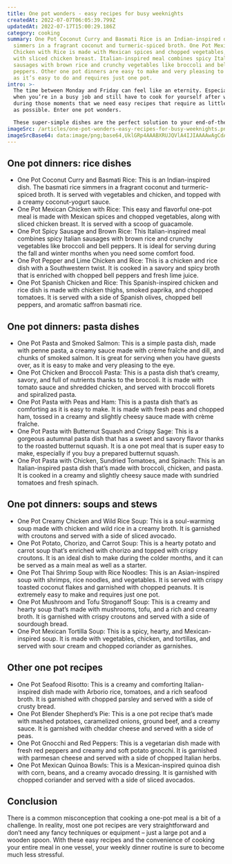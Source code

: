 ```yaml
---
title: One pot wonders - easy recipes for busy weeknights
createdAt: 2022-07-07T06:05:39.799Z
updatedAt: 2022-07-17T15:00:29.186Z
category: cooking
summary: One Pot Coconut Curry and Basmati Rice is an Indian-inspired dish that
  simmers in a fragrant coconut and turmeric-spiced broth. One Pot Mexican
  Chicken with Rice is made with Mexican spices and chopped vegetables, along
  with sliced chicken breast. Italian-inspired meal combines spicy Italian
  sausages with brown rice and crunchy vegetables like broccoli and bell
  peppers. Other one pot dinners are easy to make and very pleasing to the eye,
  as it’s easy to do and requires just one pot.
intro: >-
  The time between Monday and Friday can feel like an eternity. Especially
  when you’re in a busy job and still have to cook for yourself after work. It’s
  during those moments that we need easy recipes that require as little cleanup
  as possible. Enter one pot wonders. 

  These super-simple dishes are the perfect solution to your end-of-the-weekend blues because they are quick, convenient, and require only one vessel for cooking and serving. One pot wonders can be made in less than 45 minutes, which is perfect for people who don’t have much free time on weekday evenings but still want to eat a wholesome meal at home.
imageSrc: /articles/one-pot-wonders-easy-recipes-for-busy-weeknights.png
imageSrcBase64: data:image/png;base64,UklGRp4AAABXRUJQVlA4IJIAAAAwAgCdASoKAAoAAUAmJbACdAELVuTPqmjEAAD+2G3aYIy+FnOxwX/1+kUlX9UwBJ5X+RG4JEQ99xyv8dwIJeL/NyPs5pehJw/+wbwXxyEHM+n1A1nnaf8n4T7GC/usgUr0IajXs3AM2xjrJ//mId8wMomdP/8pcyEUlmhK4Tb/5cL9H4g//LJ+Nqf8fUfNlAAAAA==
---
```


## ##

## ##

## 

## One pot dinners: rice dishes

- One Pot Coconut Curry and Basmati Rice: This is an Indian-inspired dish. The basmati rice simmers in a fragrant coconut and turmeric-spiced broth. It is served with vegetables and chicken, and topped with a creamy coconut-yogurt sauce.
- One Pot Mexican Chicken with Rice: This easy and flavorful one-pot meal is made with Mexican spices and chopped vegetables, along with sliced chicken breast. It is served with a scoop of guacamole.
- One Pot Spicy Sausage and Brown Rice: This Italian-inspired meal combines spicy Italian sausages with brown rice and crunchy vegetables like broccoli and bell peppers. It is ideal for serving during the fall and winter months when you need some comfort food.
- One Pot Pepper and Lime Chicken and Rice: This is a chicken and rice dish with a Southwestern twist. It is cooked in a savory and spicy broth that is enriched with chopped bell peppers and fresh lime juice.
- One Pot Spanish Chicken and Rice: This Spanish-inspired chicken and rice dish is made with chicken thighs, smoked paprika, and chopped tomatoes. It is served with a side of Spanish olives, chopped bell peppers, and aromatic saffron basmati rice.

## 

## One pot dinners: pasta dishes

- One Pot Pasta and Smoked Salmon: This is a simple pasta dish, made with penne pasta, a creamy sauce made with crème fraîche and dill, and chunks of smoked salmon. It is great for serving when you have guests over, as it is easy to make and very pleasing to the eye.
- One Pot Chicken and Broccoli Pasta: This is a pasta dish that’s creamy, savory, and full of nutrients thanks to the broccoli. It is made with tomato sauce and shredded chicken, and served with broccoli florets and spiralized pasta.
- One Pot Pasta with Peas and Ham: This is a pasta dish that’s as comforting as it is easy to make. It is made with fresh peas and chopped ham, tossed in a creamy and slightly cheesy sauce made with crème fraîche.
- One Pot Pasta with Butternut Squash and Crispy Sage: This is a gorgeous autumnal pasta dish that has a sweet and savory flavor thanks to the roasted butternut squash. It is a one pot meal that is super easy to make, especially if you buy a prepared butternut squash.
- One Pot Pasta with Chicken, Sundried Tomatoes, and Spinach: This is an Italian-inspired pasta dish that’s made with broccoli, chicken, and pasta. It is cooked in a creamy and slightly cheesy sauce made with sundried tomatoes and fresh spinach.

## 

## One pot dinners: soups and stews

- One Pot Creamy Chicken and Wild Rice Soup: This is a soul-warming soup made with chicken and wild rice in a creamy broth. It is garnished with croutons and served with a side of sliced avocado.
- One Pot Potato, Chorizo, and Carrot Soup: This is a hearty potato and carrot soup that’s enriched with chorizo and topped with crispy croutons. It is an ideal dish to make during the colder months, and it can be served as a main meal as well as a starter.
- One Pot Thai Shrimp Soup with Rice Noodles: This is an Asian-inspired soup with shrimps, rice noodles, and vegetables. It is served with crispy toasted coconut flakes and garnished with chopped peanuts. It is extremely easy to make and requires just one pot.
- One Pot Mushroom and Tofu Stroganoff Soup: This is a creamy and hearty soup that’s made with mushrooms, tofu, and a rich and creamy broth. It is garnished with crispy croutons and served with a side of sourdough bread.
- One Pot Mexican Tortilla Soup: This is a spicy, hearty, and Mexican-inspired soup. It is made with vegetables, chicken, and tortillas, and served with sour cream and chopped coriander as garnishes.

## 

## Other one pot recipes

- One Pot Seafood Risotto: This is a creamy and comforting Italian-inspired dish made with Arborio rice, tomatoes, and a rich seafood broth. It is garnished with chopped parsley and served with a side of crusty bread.
- One Pot Blender Shepherd’s Pie: This is a one pot recipe that’s made with mashed potatoes, caramelized onions, ground beef, and a creamy sauce. It is garnished with cheddar cheese and served with a side of peas.
- One Pot Gnocchi and Red Peppers: This is a vegetarian dish made with fresh red peppers and creamy and soft potato gnocchi. It is garnished with parmesan cheese and served with a side of chopped Italian herbs.
- One Pot Mexican Quinoa Bowls: This is a Mexican-inspired quinoa dish with corn, beans, and a creamy avocado dressing. It is garnished with chopped coriander and served with a side of sliced avocados.

## Conclusion

There is a common misconception that cooking a one-pot meal is a bit of a challenge. In reality, most one pot recipes are very straightforward and don’t need any fancy techniques or equipment – just a large pot and a wooden spoon. With these easy recipes and the convenience of cooking your entire meal in one vessel, your weekly dinner routine is sure to become much less stressful.
